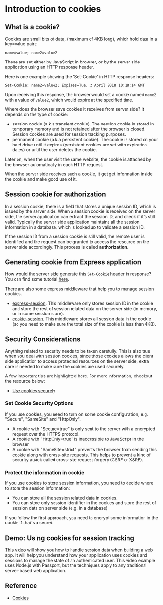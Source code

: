 # Introduction to cookies

## What is a cookie?

Cookies are small bits of data, \(maximum of 4KB long\), which hold data in a key=value pairs:

```text
name=value; name2=value2
```

These are set either by JavaScript in browser, or by the server side application using an HTTP response header.

Here is one example showing the 'Set-Cookie' in HTTP response headers:

```text
Set-Cookie: name2=value2; Expires=Tue, 2 April 2018 10:18:14 GMT
```

Upon receiving this response, the browser would set a cookie named `name2` with a value of `value2`, which would expire at the specified time. 

Where does the browser save cookies it receives from server side? It depends on the type of cookie:

- session cookie (a.k.a transient cookie). The session cookie is stored in temporary memory and is not retained after the browser is closed. Session cookies are used for session tracking purposes.
- permanent cookie (a.k.a persistent cookie). The cookie is stored on your hard drive until it expires (persistent cookies are set with expiration dates) or until the user deletes the cookie.

Later on, when the user visit the same website, the cookie is attached by the browser automatically in each HTTP request.

When the server side receives such a cookie, it get get information inside the cookie and make good use of it.

## Session cookie for authorization 

In a session cookie, there is a field that stores a unique session ID, which is issued by the server side. When a session cookie is received on the server side, the server application can extract the session ID, and check if it's still valid. Typically the server side application maintains all the session information in a database, which is looked up to validate a session ID.

If the session ID from a session cookie is still valid, the remote user is identified and the request can be granted to access the resource on the server side accordingly. This process is called **authorization**.

## Generating cookie from Express application

How would the server side generate this `Set-Cookie` header in response? You can find some tutorial [here](https://www.codementor.io/noddy/cookie-management-in-express-js-du107rmna).

There are also some express middleware that help you to manage session cookies.

- [express-session](https://www.npmjs.com/package/express-session). This middleware only stores session ID in the cookie and store the rest of session related data on the server side (in memory, or in some session store).
- [cookie-session](https://www.npmjs.com/package/cookie-session). This middleware stores all session data in the cookie (so you need to make sure the total size of the cookie is less than 4KB).

## Security Considerations

Anything related to security needs to be taken carefully. This is also true when you deal with session cookies, since those cookies allows the client side application to access protected resources on the server side, extra care is needed to make sure the cookies are used securely. 

A few important tips are highlighted here. For more information, checkout the resource below:

- [Use cookies securely](https://expressjs.com/en/advanced/best-practice-security.html#use-cookies-securely)

### Set Cookie Security Options

If you use cookies, you need to turn on some cookie configuration, e.g. "Secure", "SameSite" and "HttpOnly".

* A cookie with "Secure=true" is only sent to the server with a encrypted request over the HTTPS protocol.
* A cookie with "HttpOnly=true" is inaccessible to JavaScript in the browser
* A cookie with "SameSite=strict" prevents the browser from sending this cookie along with cross-site requests. This helps to prevent a kind of security attack called cross-site request forgery (CSRF or XSRF).

### Protect the information in cookie

If you use cookies to store session information, you need to decide where to store the session information:

* You can store all the session related data in cookies.
* You can store only session identifier in the cookies and store the rest of session data on server side \(e.g. in a database\)

If you follow the first approach, you need to encrypt some information in the cookie if that's a secret.

## Demo: Using cookies for session tracking

[This video](https://auth0.com/docs/security/store-tokens#understanding-sessions-and-cookies) will show you how to handle session data when building a web app. It will help you understand how your application uses cookies and sessions to manage the state of an authenticated user. This video example uses Node.js with Passport, but the techniques apply to any traditional server-based web application.

## Reference

- [Cookies](https://developer.mozilla.org/en-US/docs/Web/HTTP/Cookies)